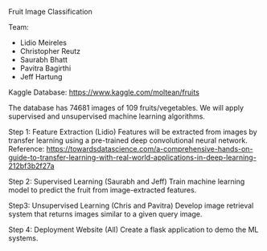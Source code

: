 
Fruit Image Classification 

Team:
* Lidio Meireles
* Christopher Reutz
* Saurabh Bhatt
* Pavitra Bagirthi
* Jeff Hartung

Kaggle Database: https://www.kaggle.com/moltean/fruits

The database has 74681 images of 109 fruits/vegetables. We will apply supervised and unsupervised machine learning algorithms.

Step 1: Feature Extraction (Lidio)
Features will be extracted from images by transfer learning using a pre-trained deep convolutional neural network.
Reference: https://towardsdatascience.com/a-comprehensive-hands-on-guide-to-transfer-learning-with-real-world-applications-in-deep-learning-212bf3b2f27a


Step 2: Supervised Learning (Saurabh  and Jeff)
Train machine learning model to predict the fruit from image-extracted features.

Step3: Unsupervised Learning (Chris and Pavitra)
Develop image retrieval system that returns images similar to a given query image.

Step 4: Deployment Website (All)
Create a flask application to demo the ML systems.




